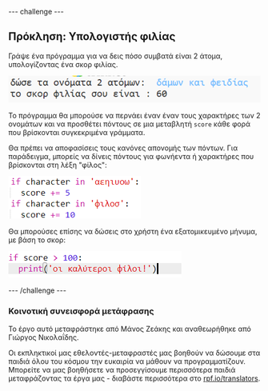 --- challenge ---

## Πρόκληση: Υπολογιστής φιλίας

Γράψε ένα πρόγραμμα για να δεις πόσο συμβατά είναι 2 άτομα, υπολογίζοντας ένα σκορ φιλίας.

![screenshot](images/messages-friends.png)

Το πρόγραμμα θα μπορούσε να περνάει έναν έναν τους χαρακτήρες των 2 ονομάτων και να προσθέτει πόντους σε μια μεταβλητή `score` κάθε φορά που βρίσκονται συγκεκριμένα γράμματα. 

Θα πρέπει να αποφασίσεις τους κανόνες απονομής των πόντων. Για παράδειγμα, μπορείς να δίνεις πόντους για φωνήεντα ή χαρακτήρες που βρίσκονται στη λέξη "φίλος":

![screenshot](images/messages-friends-code.png)

Θα μπορούσες επίσης να δώσεις στο χρήστη ένα εξατομικευμένο μήνυμα, με βάση το σκορ:

![screenshot](images/messages-best-friends.png)

--- /challenge ---

### Κοινοτική συνεισφορά μετάφρασης 

Το έργο αυτό μεταφράστηκε από Μάνος Ζεάκης και αναθεωρήθηκε από Γιώργος Νικολαΐδης. 

Οι εκπληκτικοί μας εθελοντές-μεταφραστές μας βοηθούν να δώσουμε στα παιδιά όλου του κόσμου την ευκαιρία να μάθουν να προγραμματίζουν. Μπορείτε να μας βοηθήσετε να προσεγγίσουμε περισσότερα παιδιά μεταφράζοντας τα έργα μας - διαβάστε περισσότερα στο [rpf.io/translators](https://rpf.io/translators).
